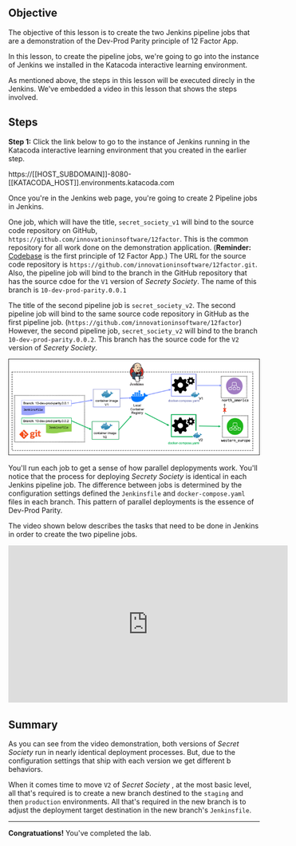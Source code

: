 ## Objective
The objective of this lesson is to create the two Jenkins pipeline jobs that are a demonstration of the Dev-Prod Parity principle of 12 Factor App.

In this lesson, to create the pipeline jobs, we're going to go into the instance of Jenkins we installed in the Katacoda interactive learning environment.

As mentioned above, the steps in this lesson will be executed direcly in the Jenkins. We've embedded a video in this lesson that shows the steps involved.

## Steps

**Step 1:** Click the link below to go to the instance of Jenkins running in the Katacoda interactive learning environment that you created in the earlier step.

https://[[HOST_SUBDOMAIN]]-8080-[[KATACODA_HOST]].environments.katacoda.com

Once you're in the Jenkins web page, you're going to create 2 Pipeline jobs in Jenkins.

One job, which will have the title, `secret_society_v1` will bind to the source code repository on GitHub, `https://github.com/innovationinsoftware/12factor`. This is the common repository for all work done on the demonstration application. (**Reminder:** [Codebase](https://12factor.net/) is the first principle of 12 Factor App.) The URL for the source code repository is `https://github.com/innovationinsoftware/12factor.git`. Also, the pipeline job will bind to the branch in the GitHub repository that has the source cdoe for the `V1` version of *Secrety Society*. The name of this branch is `10-dev-prod-parity.0.0.1`

The title of the second pipeline job is `secret_society_v2`. The second pipeline job will bind to the same source code repository in GitHub as the first pipeline job. (`https://github.com/innovationinsoftware/12factor`) However, the second pipeline job, `secret_society_v2` will bind to the branch `10-dev-prod-parity.0.0.2`. This branch has the source code for the `V2` version of *Secrety Society*.

![Jenkins Pipeline](12factor-010/assets/jenkins-pipeline.png)

You'll run each job to get a sense of how parallel deplopyments work. You'll notice that the process for deploying *Secrety Society* is identical in each Jenkins pipeline job. The difference between jobs is determined by the configuration settings defined the `Jenkinsfile` and `docker-compose.yaml` files in each branch. This pattern of parallel deployments is the essence of Dev-Prod Parity.

The video shown below describes the tasks that need to be done in Jenkins in order to create the two pipeline jobs.

<iframe width="560" height="315" src="https://www.youtube.com/embed/ZSC6In58uJQ" frameborder="0" allow="accelerometer; autoplay; clipboard-write; encrypted-media; gyroscope; picture-in-picture" allowfullscreen></iframe>

## Summary

As you can see from the video demonstration, both versions of *Secret Society* run in nearly identical deployment processes. But, due to the configuration settings that ship with each version we get different b behaviors.

When it comes time to move `V2` of *Secret Society* , at the most basic level, all that's required is to create a new branch destined to the `staging` and then `production` environments. All that's required in the new branch is to adjust the deployment target destination in the new branch's `Jenkinsfile`.

---

**Congratuations!** You've completed the lab.
